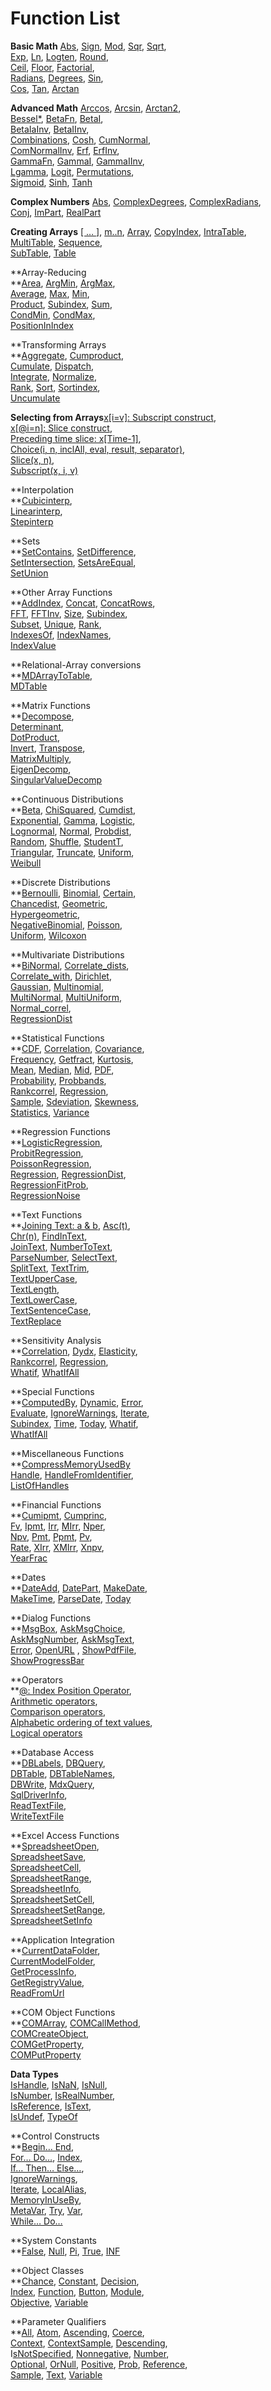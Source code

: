 # Function List

**Basic Math**
[Abs](http://www.cubeplat.com:8081/wiki/en/knowledge-base/basic-math/#Abs),  [Sign](http://www.cubeplat.com:8081/wiki/en/knowledge-base/basic-math/#Sign),  [Mod](http://www.cubeplat.com:8081/wiki/en/knowledge-base/basic-math/#Mod),  [Sqr](http://www.cubeplat.com:8081/wiki/en/knowledge-base/basic-math/#Sqr),  [Sqrt](http://www.cubeplat.com:8081/wiki/en/knowledge-base/basic-math/#Sqrt),  
[Exp](http://www.cubeplat.com:8081/wiki/en/knowledge-base/basic-math/#Expx),  [Ln](http://www.cubeplat.com:8081/wiki/en/knowledge-base/basic-math/#Ln),  [Logten](http://www.cubeplat.com:8081/wiki/en/knowledge-base/basic-math/#LogTen),  [Round](http://www.cubeplat.com:8081/wiki/en/knowledge-base/basic-math/#Round),  
[Ceil](http://www.cubeplat.com:8081/wiki/en/knowledge-base/basic-math/#Ceil), [Floor](http://www.cubeplat.com:8081/wiki/en/knowledge-base/basic-math/#Floor),  [Factorial](http://www.cubeplat.com:8081/wiki/en/knowledge-base/basic-math/#Factorial),  
[Radians](http://www.cubeplat.com:8081/wiki/en/knowledge-base/basic-math/#Radians), [Degrees](http://www.cubeplat.com:8081/wiki/en/knowledge-base/basic-math/#Degrees),  [Sin](http://www.cubeplat.com:8081/wiki/en/knowledge-base/basic-math/#Sin),  
[Cos](http://www.cubeplat.com:8081/wiki/en/knowledge-base/basic-math/#Cos),  [Tan](http://www.cubeplat.com:8081/wiki/en/knowledge-base/basic-math/#Tan), [Arctan](http://www.cubeplat.com:8081/wiki/en/knowledge-base/basic-math/#Arctan)

**Advanced Math**
[Arccos](http://www.cubeplat.com:8081/wiki/en/knowledge-base/advanced-math/#Arc_Functions),  [Arcsin](http://www.cubeplat.com:8081/wiki/en/knowledge-base/advanced-math/#Arc_Functions),  [Arctan2](http://www.cubeplat.com:8081/wiki/en/knowledge-base/advanced-math/#Arc_Functions),  
[Bessel*](http://www.cubeplat.com:8081/wiki/en/knowledge-base/advanced-math/#Bessel_Functions),  [BetaFn](http://www.cubeplat.com:8081/wiki/en/knowledge-base/advanced-math/#Betafn),  [BetaI](http://www.cubeplat.com:8081/wiki/en/knowledge-base/advanced-math/#BetaI),  
[BetaIaInv](http://www.cubeplat.com:8081/wiki/en/knowledge-base/advanced-math/#BetaIaInv),  [BetaIInv](http://www.cubeplat.com:8081/wiki/en/knowledge-base/advanced-math/#BetaIInv),  
[Combinations](http://www.cubeplat.com:8081/wiki/en/knowledge-base/advanced-math/#Combinations),  [Cosh](http://www.cubeplat.com:8081/wiki/en/knowledge-base/advanced-math/#Cosh),  [CumNormal](http://www.cubeplat.com:8081/wiki/en/knowledge-base/advanced-math/#CumNormal),  
[ComNormalInv](http://www.cubeplat.com:8081/wiki/en/knowledge-base/advanced-math/#CumNormalInv),  [Erf](http://www.cubeplat.com:8081/wiki/en/knowledge-base/advanced-math/#Erf),  [ErfInv](http://www.cubeplat.com:8081/wiki/en/knowledge-base/advanced-math/#ErfInv),  
[GammaFn](http://www.cubeplat.com:8081/wiki/en/knowledge-base/advanced-math/#GammaFn),  [GammaI](http://www.cubeplat.com:8081/wiki/en/knowledge-base/advanced-math/#GammaI),  [GammaIInv](http://www.cubeplat.com:8081/wiki/en/knowledge-base/advanced-math/#GammaIInv),  
[Lgamma](http://www.cubeplat.com:8081/wiki/en/knowledge-base/advanced-math/#Lgamma),  [Logit](http://www.cubeplat.com:8081/wiki/en/knowledge-base/advanced-math/#Logit),  [Permutations](http://www.cubeplat.com:8081/wiki/en/knowledge-base/advanced-math/#Permutations),  
[Sigmoid](http://www.cubeplat.com:8081/wiki/en/knowledge-base/advanced-math/#Sigmoid),  [Sinh](http://www.cubeplat.com:8081/wiki/en/knowledge-base/advanced-math/#Sinh),  [Tanh](http://www.cubeplat.com:8081/wiki/en/knowledge-base/advanced-math/#Tanh)

**Complex Numbers**
[Abs](http://www.cubeplat.com:8081/wiki/en/knowledge-base/complex-numbers/#Abs),  [ComplexDegrees](http://www.cubeplat.com:8081/wiki/en/knowledge-base/complex-numbers/#ComplexDegrees),  [ComplexRadians](http://www.cubeplat.com:8081/wiki/en/knowledge-base/complex-numbers/#ComplexRadians),  
[Conj](http://www.cubeplat.com:8081/wiki/en/knowledge-base/complex-numbers/#Conj),  [ImPart](http://www.cubeplat.com:8081/wiki/en/knowledge-base/complex-numbers/#ImPart),  [RealPart](http://www.cubeplat.com:8081/wiki/en/knowledge-base/complex-numbers/#RealPart)

**Creating Arrays**
[[ … ]](http://www.cubeplat.com:8081/wiki/en/knowledge-base/creating-arrays/#u1u2u38230um),  [m..n](http://www.cubeplat.com:8081/wiki/en/knowledge-base/creating-arrays/#m_n),  [Array](http://www.cubeplat.com:8081/wiki/en/knowledge-base/creating-arrays/),  [CopyIndex](http://www.cubeplat.com:8081/wiki/en/knowledge-base/creating-arrays/#CopyIndex), [IntraTable](http://www.cubeplat.com:8081/wiki/en/knowledge-base/creating-arrays/#IntraTable),  
[MultiTable](http://www.cubeplat.com:8081/wiki/en/knowledge-base/creating-arrays/#MultiTable),  [Sequence](http://www.cubeplat.com:8081/wiki/en/knowledge-base/creating-arrays/#Sequence),  
[SubTable](http://www.cubeplat.com:8081/wiki/en/knowledge-base/creating-arrays/#SubTable),  [Table](http://www.cubeplat.com:8081/wiki/en/knowledge-base/creating-arrays/#Table)

**Array-Reducing  
**[Area](http://www.cubeplat.com:8081/wiki/en/knowledge-base/array-reducing/#Area), [ArgMin](http://www.cubeplat.com:8081/wiki/en/knowledge-base/array-reducing/#Argmin), [ArgMax](http://www.cubeplat.com:8081/wiki/en/knowledge-base/array-reducing/#Argmax),  
[Average](http://www.cubeplat.com:8081/wiki/en/knowledge-base/array-reducing/#Average), [Max](http://www.cubeplat.com:8081/wiki/en/knowledge-base/array-reducing/#Max), [Min](http://www.cubeplat.com:8081/wiki/en/knowledge-base/array-reducing/#Min),  
[Product](http://www.cubeplat.com:8081/wiki/en/knowledge-base/array-reducing/#Product), [Subindex](http://www.cubeplat.com:8081/wiki/en/knowledge-base/array-reducing/#SubIndex), [Sum](http://www.cubeplat.com:8081/wiki/en/knowledge-base/array-reducing/#Sum),  
[CondMin](http://www.cubeplat.com:8081/wiki/en/knowledge-base/array-reducing/#CondMin), [CondMax](http://www.cubeplat.com:8081/wiki/en/knowledge-base/array-reducing/#CondMax),  
[PositionInIndex](http://www.cubeplat.com:8081/wiki/en/knowledge-base/array-reducing/#PositionInIndex)

**Transforming Arrays  
**[Aggregate](http://www.cubeplat.com:8081/wiki/en/knowledge-base/transforming-arrays/#Aggregate), [Cumproduct](http://www.cubeplat.com:8081/wiki/en/knowledge-base/transforming-arrays/#CumProduct),  
[Cumulate](http://www.cubeplat.com:8081/wiki/en/knowledge-base/transforming-arrays/#Cumulate), [Dispatch](http://www.cubeplat.com:8081/wiki/en/knowledge-base/transforming-arrays/#Dispatch),  
[Integrate](http://www.cubeplat.com:8081/wiki/en/knowledge-base/transforming-arrays/#Integrate), [Normalize](http://www.cubeplat.com:8081/wiki/en/knowledge-base/transforming-arrays/#Normalize),  
[Rank](http://www.cubeplat.com:8081/wiki/en/knowledge-base/transforming-arrays/#Rank), [Sort](http://www.cubeplat.com:8081/wiki/en/knowledge-base/transforming-arrays/#Sort), [Sortindex](http://www.cubeplat.com:8081/wiki/en/knowledge-base/transforming-arrays/#SortIndex),  
[Uncumulate](http://www.cubeplat.com:8081/wiki/en/knowledge-base/transforming-arrays/#Uncumulate)

**Selecting from Arrays**[x[i=v]: Subscript construct](http://www.cubeplat.com:8081/wiki/en/knowledge-base/selecting-from-arrays/#xiv_Subscript_construct),  
[x[@i=n]: Slice construct](http://www.cubeplat.com:8081/wiki/en/knowledge-base/selecting-from-arrays/#xin_Slice_construct),  
[Preceding time slice: x[Time-1]](http://www.cubeplat.com:8081/wiki/en/knowledge-base/selecting-from-arrays/#Preceding_time_slice_xTime-1),  
[Choice(i, n, inclAll, eval, result, separator)](http://www.cubeplat.com:8081/wiki/en/knowledge-base/selecting-from-arrays/#Choice),  
[Slice(x, n)](http://www.cubeplat.com:8081/wiki/en/knowledge-base/selecting-from-arrays/#Slice),  
[Subscript(x, i, v)](http://www.cubeplat.com:8081/wiki/en/knowledge-base/selecting-from-arrays/#Subscript)

**Interpolation  
**[Cubicinterp](http://www.cubeplat.com:8081/wiki/en/knowledge-base/interpolation-functions/#Cubicinterp),  
[Linearinterp](http://www.cubeplat.com:8081/wiki/en/knowledge-base/interpolation-functions/#Linearinterp),  
[Stepinterp](http://www.cubeplat.com:8081/wiki/en/knowledge-base/interpolation-functions/#Stepinterp)

**Sets  
**[SetContains](http://www.cubeplat.com:8081/wiki/en/knowledge-base/sets/#SetContains),  [SetDifference](http://www.cubeplat.com:8081/wiki/en/knowledge-base/sets/#SetDifference),  
[SetIntersection](http://www.cubeplat.com:8081/wiki/en/knowledge-base/sets/#SetIntersection),  [SetsAreEqual](http://www.cubeplat.com:8081/wiki/en/knowledge-base/sets/#SetsAreEqual),  
[SetUnion](http://www.cubeplat.com:8081/wiki/en/knowledge-base/sets/#SetUnion)

**Other Array Functions  
**[AddIndex](http://www.cubeplat.com:8081/wiki/en/knowledge-base/other-array-functions/#AddIndex),  [Concat](http://www.cubeplat.com:8081/wiki/en/knowledge-base/other-array-functions/#Concat),  [ConcatRows](http://www.cubeplat.com:8081/wiki/en/knowledge-base/other-array-functions/#ConcatRows),  
[FFT](http://www.cubeplat.com:8081/wiki/en/knowledge-base/other-array-functions/#FFT),  [FFTInv](http://www.cubeplat.com:8081/wiki/en/knowledge-base/other-array-functions/#FFTInv),  [Size](http://www.cubeplat.com:8081/wiki/en/knowledge-base/other-array-functions/#Size),  [Subindex](http://www.cubeplat.com:8081/wiki/en/knowledge-base/other-array-functions/#Subindex),  
[Subset](http://www.cubeplat.com:8081/wiki/en/knowledge-base/other-array-functions/#Subset),  [Unique](http://www.cubeplat.com:8081/wiki/en/knowledge-base/other-array-functions/#Unique),  [Rank](http://www.cubeplat.com:8081/wiki/en/knowledge-base/other-array-functions/#Rank),  
[IndexesOf](http://www.cubeplat.com:8081/wiki/en/knowledge-base/other-array-functions/#IndexesOf),  [IndexNames](http://www.cubeplat.com:8081/wiki/en/knowledge-base/other-array-functions/#IndexNames),  
[IndexValue](http://www.cubeplat.com:8081/wiki/en/knowledge-base/other-array-functions/#IndexValue)

**Relational-Array conversions  
**[MDArrayToTable](http://www.cubeplat.com:8081/wiki/en/knowledge-base/relational-to-array-conversions/#MdArrayToTable),  
[MDTable](http://www.cubeplat.com:8081/wiki/en/knowledge-base/relational-to-array-conversions/#MdTable)

**Matrix Functions  
**[Decompose](http://www.cubeplat.com:8081/wiki/en/knowledge-base/matrix-functions/#Decompose),  
[Determinant](http://www.cubeplat.com:8081/wiki/en/knowledge-base/matrix-functions/#Determinant),  
[DotProduct](http://www.cubeplat.com:8081/wiki/en/knowledge-base/matrix-functions/#DotProduct),  
[Invert](http://www.cubeplat.com:8081/wiki/en/knowledge-base/matrix-functions/#Invert),  [Transpose](http://www.cubeplat.com:8081/wiki/en/knowledge-base/matrix-functions/#Transpose),  
[MatrixMultiply](http://www.cubeplat.com:8081/wiki/en/knowledge-base/matrix-functions/#MatrixMultiply),  
[EigenDecomp](http://www.cubeplat.com:8081/wiki/en/knowledge-base/matrix-functions/#EigenDecomp),  
[SingularValueDecomp](http://www.cubeplat.com:8081/wiki/en/knowledge-base/matrix-functions/#SingularValueDecomp)

**Continuous Distributions  
**[Beta](http://www.cubeplat.com:8081/wiki/en/knowledge-base/continuous-distributions/#Beta),  [ChiSquared](http://www.cubeplat.com:8081/wiki/en/knowledge-base/continuous-distributions/#ChiSquared),  [Cumdist](http://www.cubeplat.com:8081/wiki/en/knowledge-base/continuous-distributions/#CumDist),  
[Exponential](http://www.cubeplat.com:8081/wiki/en/knowledge-base/continuous-distributions/#Exponential),  [Gamma](http://www.cubeplat.com:8081/wiki/en/knowledge-base/continuous-distributions/#Gamma),  [Logistic](http://www.cubeplat.com:8081/wiki/en/knowledge-base/continuous-distributions/#Logistic),  
[Lognormal](http://www.cubeplat.com:8081/wiki/en/knowledge-base/continuous-distributions/#LogNormal),  [Normal](http://www.cubeplat.com:8081/wiki/en/knowledge-base/continuous-distributions/#Normal),  [Probdist](http://www.cubeplat.com:8081/wiki/en/knowledge-base/continuous-distributions/#Probdist),  
[Random](http://www.cubeplat.com:8081/wiki/en/knowledge-base/continuous-distributions/#Random),  [Shuffle](http://www.cubeplat.com:8081/wiki/en/knowledge-base/continuous-distributions/#Shuffle),  [StudentT](http://www.cubeplat.com:8081/wiki/en/knowledge-base/continuous-distributions/#StudentT),  
[Triangular](http://www.cubeplat.com:8081/wiki/en/knowledge-base/continuous-distributions/#Triangular),  [Truncate](http://www.cubeplat.com:8081/wiki/en/knowledge-base/continuous-distributions/#Truncate),  [Uniform](http://www.cubeplat.com:8081/wiki/en/knowledge-base/continuous-distributions/#Uniform),  
[Weibull](http://www.cubeplat.com:8081/wiki/en/knowledge-base/continuous-distributions/#Weibull)

**Discrete Distributions  
**[Bernoulli](http://www.cubeplat.com:8081/wiki/en/knowledge-base/discrete-distributions/#Bernoulli),  [Binomial](http://www.cubeplat.com:8081/wiki/en/knowledge-base/discrete-distributions/#Binomial),  [Certain](http://www.cubeplat.com:8081/wiki/en/knowledge-base/discrete-distributions/#Certain),  
[Chancedist](http://www.cubeplat.com:8081/wiki/en/knowledge-base/discrete-distributions/#Chancedist),  [Geometric](http://www.cubeplat.com:8081/wiki/en/knowledge-base/discrete-distributions/#Geometric),  
[Hypergeometric](http://www.cubeplat.com:8081/wiki/en/knowledge-base/discrete-distributions/#Hypergeometric),  
[NegativeBinomial](http://www.cubeplat.com:8081/wiki/en/knowledge-base/discrete-distributions/#NegativeBinomial),  [Poisson](http://www.cubeplat.com:8081/wiki/en/knowledge-base/discrete-distributions/#Poisson),  
[Uniform](http://www.cubeplat.com:8081/wiki/en/knowledge-base/discrete-distributions/#Uniform),  [Wilcoxon](http://www.cubeplat.com:8081/wiki/en/knowledge-base/discrete-distributions/#Wilcoxon)

**Multivariate Distributions  
**[BiNormal](http://www.cubeplat.com:8081/wiki/en/knowledge-base/multivariate-distributions/#BiNormal),  [Correlate_dists](http://www.cubeplat.com:8081/wiki/en/knowledge-base/multivariate-distributions/#Correlate_dists),  
[Correlate_with](http://www.cubeplat.com:8081/wiki/en/knowledge-base/multivariate-distributions/#Correlate_with),  [Dirichlet](http://www.cubeplat.com:8081/wiki/en/knowledge-base/multivariate-distributions/#Dirichlet),  
[Gaussian](http://www.cubeplat.com:8081/wiki/en/knowledge-base/multivariate-distributions/#Gaussian),  [Multinomial](http://www.cubeplat.com:8081/wiki/en/knowledge-base/multivariate-distributions/#Multinomial),  
[MultiNormal](http://www.cubeplat.com:8081/wiki/en/knowledge-base/multivariate-distributions/#MultiNormal),  [MultiUniform](http://www.cubeplat.com:8081/wiki/en/knowledge-base/multivariate-distributions/#MultiUniform),  
[Normal_correl](http://www.cubeplat.com:8081/wiki/en/knowledge-base/multivariate-distributions/#Normal_correl),  
[RegressionDist](http://www.cubeplat.com:8081/wiki/en/knowledge-base/multivariate-distributions/#RegressionDist)

**Statistical Functions  
**[CDF](http://www.cubeplat.com:8081/wiki/en/knowledge-base/statistical-functions/#CDF_PDF),  [Correlation](http://www.cubeplat.com:8081/wiki/en/knowledge-base/statistical-functions/#Correlation),  [Covariance](http://www.cubeplat.com:8081/wiki/en/knowledge-base/statistical-functions/#Covariance),  
[Frequency](http://www.cubeplat.com:8081/wiki/en/knowledge-base/statistical-functions/#Frequency),  [Getfract](http://www.cubeplat.com:8081/wiki/en/knowledge-base/statistical-functions/#Getfract),  [Kurtosis](http://www.cubeplat.com:8081/wiki/en/knowledge-base/statistical-functions/#Kurtosis),  
[Mean](http://www.cubeplat.com:8081/wiki/en/knowledge-base/statistical-functions/#Mean),  [Median](http://www.cubeplat.com:8081/wiki/en/knowledge-base/statistical-functions/#Median),  [Mid](http://www.cubeplat.com:8081/wiki/en/knowledge-base/statistical-functions/#Mid),  [PDF](http://www.cubeplat.com:8081/wiki/en/knowledge-base/statistical-functions/#CDF_PDF),  
[Probability](http://www.cubeplat.com:8081/wiki/en/knowledge-base/statistical-functions/#Probability),  [Probbands](http://www.cubeplat.com:8081/wiki/en/knowledge-base/statistical-functions/#Probbands),  
[Rankcorrel](http://www.cubeplat.com:8081/wiki/en/knowledge-base/statistical-functions/#RankCorrel),  [Regression](http://www.cubeplat.com:8081/wiki/en/knowledge-base/statistical-functions/#Regression),  
[Sample](http://www.cubeplat.com:8081/wiki/en/knowledge-base/statistical-functions/#Sample),  [Sdeviation](http://www.cubeplat.com:8081/wiki/en/knowledge-base/statistical-functions/#Sdeviation),  [Skewness](http://www.cubeplat.com:8081/wiki/en/knowledge-base/statistical-functions/#Skewness),  
[Statistics](http://www.cubeplat.com:8081/wiki/en/knowledge-base/statistical-functions/#Statistics),  [Variance](http://www.cubeplat.com:8081/wiki/en/knowledge-base/statistical-functions/#Variance)

**Regression Functions  
**[LogisticRegression](http://www.cubeplat.com:8081/wiki/en/knowledge-base/regression-functions/#LogisticRegression),  
[ProbitRegression](http://www.cubeplat.com:8081/wiki/en/knowledge-base/regression-functions/#ProbitRegression),  
[PoissonRegression](http://www.cubeplat.com:8081/wiki/en/knowledge-base/regression-functions/#PoissonRegression),  
[Regression](http://www.cubeplat.com:8081/wiki/en/knowledge-base/regression-functions/#Regression),  [RegressionDist](http://www.cubeplat.com:8081/wiki/en/knowledge-base/regression-functions/#RegressionDist),  
[RegressionFitProb](http://www.cubeplat.com:8081/wiki/en/knowledge-base/regression-functions/#RegressionFitProb),  
[RegressionNoise](http://www.cubeplat.com:8081/wiki/en/knowledge-base/regression-functions/#RegressionNoise)

**Text Functions  
**[Joining Text: a & b](http://www.cubeplat.com:8081/wiki/en/knowledge-base/text-functions/#JoinText), [Asc(t)](http://www.cubeplat.com:8081/wiki/en/knowledge-base/asct/),  
[Chr(n)](http://www.cubeplat.com:8081/wiki/en/knowledge-base/text-functions/#Chr), [FindInText](http://www.cubeplat.com:8081/wiki/en/knowledge-base/text-functions/#FindinText),  
[JoinText](http://www.cubeplat.com:8081/wiki/en/knowledge-base/text-functions/#JoinText), [NumberToText](http://www.cubeplat.com:8081/wiki/en/knowledge-base/text-functions/#NumberToText),  
[ParseNumber](http://www.cubeplat.com:8081/wiki/en/knowledge-base/text-functions/#ParseNumber), [SelectText](http://www.cubeplat.com:8081/wiki/en/knowledge-base/text-functions/#SelectText),  
[SplitText](http://www.cubeplat.com:8081/wiki/en/knowledge-base/text-functions/#SplitText), [TextTrim](http://www.cubeplat.com:8081/wiki/en/knowledge-base/text-functions/#TextTrim),  
[TextUpperCase](http://www.cubeplat.com:8081/wiki/en/knowledge-base/text-functions/#TextUpperCase),  
[TextLength](http://www.cubeplat.com:8081/wiki/en/knowledge-base/text-functions/#TextLength),  
[TextLowerCase](http://www.cubeplat.com:8081/wiki/en/knowledge-base/text-functions/#TextLowerCase),  
[TextSentenceCase](http://www.cubeplat.com:8081/wiki/en/knowledge-base/text-functions/#TextSentenceCase),  
[TextReplace](http://www.cubeplat.com:8081/wiki/en/knowledge-base/text-functions/#TextReplace)

**Sensitivity Analysis  
**[Correlation](http://www.cubeplat.com:8081/wiki/en/knowledge-base/sensitivity-analysis/#Correlation),  [Dydx](http://www.cubeplat.com:8081/wiki/en/knowledge-base/sensitivity-analysis/#Dydx),  [Elasticity](http://www.cubeplat.com:8081/wiki/en/knowledge-base/sensitivity-analysis/#Elasticity),  
[Rankcorrel](http://www.cubeplat.com:8081/wiki/en/knowledge-base/sensitivity-analysis/#Rankcorrel),  [Regression](http://www.cubeplat.com:8081/wiki/en/knowledge-base/sensitivity-analysis/#Regression),  
[Whatif](http://www.cubeplat.com:8081/wiki/en/knowledge-base/sensitivity-analysis/#WhatIf),  [WhatIfAll](http://www.cubeplat.com:8081/wiki/en/knowledge-base/sensitivity-analysis/#WhatIfAll)

**Special Functions  
**[ComputedBy](http://www.cubeplat.com:8081/wiki/en/knowledge-base/special-functions/#ComputedBy),  [Dynamic](http://www.cubeplat.com:8081/wiki/en/knowledge-base/special-functions/#Dynamic),  [Error](http://www.cubeplat.com:8081/wiki/en/knowledge-base/special-functions/#Error),  
[Evaluate](http://www.cubeplat.com:8081/wiki/en/knowledge-base/special-functions/#Evaluate), [IgnoreWarnings](http://www.cubeplat.com:8081/wiki/en/knowledge-base/special-functions/#IgnoreWarnings),  [Iterate](http://www.cubeplat.com:8081/wiki/en/knowledge-base/special-functions/#Iterate),  
[Subindex](http://www.cubeplat.com:8081/wiki/en/knowledge-base/special-functions/#Subindex),  [Time](http://www.cubeplat.com:8081/wiki/en/knowledge-base/special-functions/#Time),  [Today](http://www.cubeplat.com:8081/wiki/en/knowledge-base/special-functions/#Today),  [Whatif](http://www.cubeplat.com:8081/wiki/en/knowledge-base/special-functions/#Whatif),  
[WhatIfAll](http://www.cubeplat.com:8081/wiki/en/knowledge-base/special-functions/#WhatIfAll)

**Miscellaneous Functions  
**[CompressMemoryUsedBy](http://www.cubeplat.com:8081/wiki/en/knowledge-base/miscellaneous-functions/#CompressMemoryUsedBy)  
[Handle](http://www.cubeplat.com:8081/wiki/en/knowledge-base/miscellaneous-functions/#Handle),  [HandleFromIdentifier](http://www.cubeplat.com:8081/wiki/en/knowledge-base/miscellaneous-functions/#HandleFromIdentifier),  
[ListOfHandles](http://www.cubeplat.com:8081/wiki/en/knowledge-base/miscellaneous-functions/#ListOfHandles)

**Financial Functions  
**[Cumipmt](http://www.cubeplat.com:8081/wiki/en/knowledge-base/financial-functions/#CumIPmt), [Cumprinc](http://www.cubeplat.com:8081/wiki/en/knowledge-base/financial-functions/#CumPrinc),  
[Fv](http://www.cubeplat.com:8081/wiki/en/knowledge-base/financial-functions/#Fv), [Ipmt](http://www.cubeplat.com:8081/wiki/en/knowledge-base/financial-functions/#Ipmt), [Irr](http://www.cubeplat.com:8081/wiki/en/knowledge-base/financial-functions/#Irr), [MIrr](http://www.cubeplat.com:8081/wiki/en/knowledge-base/financial-functions/#MIrr), [Nper](http://www.cubeplat.com:8081/wiki/en/knowledge-base/financial-functions/#Nper),  
[Npv](http://www.cubeplat.com:8081/wiki/en/knowledge-base/financial-functions/#Npv), [Pmt](http://www.cubeplat.com:8081/wiki/en/knowledge-base/financial-functions/#Pmt), [Ppmt](http://www.cubeplat.com:8081/wiki/en/knowledge-base/financial-functions/#Ppmt), [Pv](http://www.cubeplat.com:8081/wiki/en/knowledge-base/financial-functions/#Pv),  
[Rate](http://www.cubeplat.com:8081/wiki/en/knowledge-base/financial-functions/#Rate), [XIrr](http://www.cubeplat.com:8081/wiki/en/knowledge-base/financial-functions/#XIrr), [XMIrr](http://www.cubeplat.com:8081/wiki/en/knowledge-base/financial-functions/#XMIrr), [Xnpv](http://www.cubeplat.com:8081/wiki/en/knowledge-base/financial-functions/#Xnpv),  
[YearFrac](http://www.cubeplat.com:8081/wiki/en/knowledge-base/financial-functions/#YearFrac)

**Dates  
**[DateAdd](http://www.cubeplat.com:8081/wiki/en/knowledge-base/dates/#DateAdd),  [DatePart](http://www.cubeplat.com:8081/wiki/en/knowledge-base/dates/#DatePart),  [MakeDate](http://www.cubeplat.com:8081/wiki/en/knowledge-base/dates/#MakeDate),  
[MakeTime](http://www.cubeplat.com:8081/wiki/en/knowledge-base/dates/#MakeTime),  [ParseDate](http://www.cubeplat.com:8081/wiki/en/knowledge-base/dates/#ParseDate),  [Today](http://www.cubeplat.com:8081/wiki/en/knowledge-base/dates/#Today)

**Dialog Functions  
**[MsgBox](http://www.cubeplat.com:8081/wiki/en/knowledge-base/dialog-functions/#MsgBox),  [AskMsgChoice](http://www.cubeplat.com:8081/wiki/en/knowledge-base/dialog-functions/#AskMsgChoice),  
[AskMsgNumber](http://www.cubeplat.com:8081/wiki/en/knowledge-base/dialog-functions/#AskMsgNumber),  [AskMsgText](http://www.cubeplat.com:8081/wiki/en/knowledge-base/dialog-functions/#AskMsgText),  
[Error](http://www.cubeplat.com:8081/wiki/en/knowledge-base/dialog-functions/#Error),  [OpenURL](http://www.cubeplat.com:8081/wiki/en/knowledge-base/dialog-functions/#OpenURL) ,  [ShowPdfFile](http://www.cubeplat.com:8081/wiki/en/knowledge-base/dialog-functions/#ShowPdfFile),  
[ShowProgressBar](http://www.cubeplat.com:8081/wiki/en/knowledge-base/dialog-functions/#ShowProgressBar)

**Operators  
**[@: Index Position Operator](http://www.cubeplat.com:8081/wiki/en/knowledge-base/operators/#Index_Position_Operator),  
[Arithmetic operators](http://www.cubeplat.com:8081/wiki/en/knowledge-base/operators/#Arithmetic_operators),  
[Comparison operators](http://www.cubeplat.com:8081/wiki/en/knowledge-base/operators/#Comparison_operators),  
[Alphabetic ordering of text values](http://www.cubeplat.com:8081/wiki/en/knowledge-base/operators/#Alphabetic_ordering_of_text_values),  
[Logical operators](http://www.cubeplat.com:8081/wiki/en/knowledge-base/operators/#Logical_operators)

**Database Access  
**[DBLabels](http://www.cubeplat.com:8081/wiki/en/knowledge-base/database-access/#DbLabels), [DBQuery](http://www.cubeplat.com:8081/wiki/en/knowledge-base/database-access/#DbQuery),  
[DBTable](http://www.cubeplat.com:8081/wiki/en/knowledge-base/database-access/#DbTable), [DBTableNames](http://www.cubeplat.com:8081/wiki/en/knowledge-base/database-access/#DbTableNames),  
[DBWrite](http://www.cubeplat.com:8081/wiki/en/knowledge-base/database-access/#DbWrite), [MdxQuery](http://www.cubeplat.com:8081/wiki/en/knowledge-base/database-access/#MdxQuery),  
[SqlDriverInfo](http://www.cubeplat.com:8081/wiki/en/knowledge-base/database-access/#SqlDriverInfo),  
[ReadTextFile](http://www.cubeplat.com:8081/wiki/en/knowledge-base/database-access/#ReadTextFile),  
[WriteTextFile](http://www.cubeplat.com:8081/wiki/en/knowledge-base/database-access/#WriteTextFile)

**Excel Access Functions  
**[SpreadsheetOpen](http://www.cubeplat.com:8081/wiki/en/knowledge-base/functions-to-read-and-write-data-from-excel-worksheets/#SpreadsheetOpen),  
[SpreadsheetSave](http://www.cubeplat.com:8081/wiki/en/knowledge-base/functions-to-read-and-write-data-from-excel-worksheets/#SpreadsheetSave),  
[SpreadsheetCell](http://www.cubeplat.com:8081/wiki/en/knowledge-base/functions-to-read-and-write-data-from-excel-worksheets/#SpreadsheetCell),  
[SpreadsheetRange](http://www.cubeplat.com:8081/wiki/en/knowledge-base/functions-to-read-and-write-data-from-excel-worksheets/#SpreadsheetRange),  
[SpreadsheetInfo](http://www.cubeplat.com:8081/wiki/en/knowledge-base/functions-to-read-and-write-data-from-excel-worksheets/#SpreadsheetInfo),  
[SpreadsheetSetCell](http://www.cubeplat.com:8081/wiki/en/knowledge-base/functions-to-read-and-write-data-from-excel-worksheets/#SpreadsheetSetCell),  
[SpreadsheetSetRange](http://www.cubeplat.com:8081/wiki/en/knowledge-base/functions-to-read-and-write-data-from-excel-worksheets/#SpreadsheetSetRange),  
[SpreadsheetSetInfo](http://www.cubeplat.com:8081/wiki/en/knowledge-base/functions-to-read-and-write-data-from-excel-worksheets/#SpreadsheetSetInfo)

**Application Integration  
**[CurrentDataFolder](http://www.cubeplat.com:8081/wiki/en/knowledge-base/application-integration/#CurrentDataFolder),  
[CurrentModelFolder](http://www.cubeplat.com:8081/wiki/en/knowledge-base/application-integration/#CurrentModelFolder),  
[GetProcessInfo](http://www.cubeplat.com:8081/wiki/en/knowledge-base/application-integration/#GetProcessInfo),  
[GetRegistryValue](http://www.cubeplat.com:8081/wiki/en/knowledge-base/application-integration/#GetRegistryValue),  
[ReadFromUrl](http://www.cubeplat.com:8081/wiki/en/knowledge-base/application-integration/#ReadFromUrl)

**COM Object Functions  
**[COMArray](http://www.cubeplat.com:8081/wiki/en/knowledge-base/com-object-functions/#COMArray),  [COMCallMethod](http://www.cubeplat.com:8081/wiki/en/knowledge-base/com-object-functions/#COMCallMethod),  
[COMCreateObject](http://www.cubeplat.com:8081/wiki/en/knowledge-base/com-object-functions/#COMCreateObject),  
[COMGetProperty](http://www.cubeplat.com:8081/wiki/en/knowledge-base/com-object-functions/#COMGetProperty),  
[COMPutProperty](http://www.cubeplat.com:8081/wiki/en/knowledge-base/com-object-functions/#COMPutProperty)

**Data Types**  
[IsHandle](http://www.cubeplat.com:8081/wiki/en/knowledge-base/data-type-functions/#IsHandle), [IsNaN](http://www.cubeplat.com:8081/wiki/en/knowledge-base/data-type-functions/#IsNaN), [IsNull](http://www.cubeplat.com:8081/wiki/en/knowledge-base/data-type-functions/#IsNull),  
[IsNumber](http://www.cubeplat.com:8081/wiki/en/knowledge-base/data-type-functions/#IsNumber), [IsRealNumber](http://www.cubeplat.com:8081/wiki/en/knowledge-base/data-type-functions/#IsRealNumber),  
[IsReference](http://www.cubeplat.com:8081/wiki/en/knowledge-base/data-type-functions/#IsReference), [IsText](http://www.cubeplat.com:8081/wiki/en/knowledge-base/data-type-functions/#IsText),  
[IsUndef](http://www.cubeplat.com:8081/wiki/en/knowledge-base/data-type-functions/#IsUndef), [TypeOf](http://www.cubeplat.com:8081/wiki/en/knowledge-base/data-type-functions/#TypeOf)

**Control Constructs  
**[Begin… End](http://www.cubeplat.com:8081/wiki/en/knowledge-base/control-constructs/#Begin8230End),  
[For… Do…](http://www.cubeplat.com:8081/wiki/en/knowledge-base/control-constructs/#ForDo), [Index](http://www.cubeplat.com:8081/wiki/en/knowledge-base/local-indexes/),  
[If… Then… Else…](http://www.cubeplat.com:8081/wiki/en/knowledge-base/control-constructs/#If_8230Then8230_Else),  
[IgnoreWarnings](http://www.cubeplat.com:8081/wiki/en/knowledge-base/control-constructs/#IgnoreWarnings),  
[Iterate](http://www.cubeplat.com:8081/wiki/en/knowledge-base/control-constructs/#Iterate), [LocalAlias](http://www.cubeplat.com:8081/wiki/en/knowledge-base/control-constructs/#LocalAliasDo),  
[MemoryInUseBy](http://www.cubeplat.com:8081/wiki/en/knowledge-base/control-constructs/#MemoryInUseBy),  
[MetaVar](http://www.cubeplat.com:8081/wiki/en/knowledge-base/control-constructs/#MetaVarDo), [Try](http://www.cubeplat.com:8081/wiki/en/knowledge-base/control-constructs/#Try), [Var](http://www.cubeplat.com:8081/wiki/en/knowledge-base/control-constructs/#Var),  
[While… Do…](http://www.cubeplat.com:8081/wiki/en/knowledge-base/control-constructs/#While8230Do)

**System Constants  
**[False](http://www.cubeplat.com:8081/wiki/en/knowledge-base/system-constants/#False),  [Null](http://www.cubeplat.com:8081/wiki/en/knowledge-base/system-constants/#Null),  [Pi](http://www.cubeplat.com:8081/wiki/en/knowledge-base/system-constants/#Pi),  [True](http://www.cubeplat.com:8081/wiki/en/knowledge-base/system-constants/#True),  [INF](http://www.cubeplat.com:8081/wiki/en/knowledge-base/system-constants/#INF)

**Object Classes  
**[Chance](http://www.cubeplat.com:8081/wiki/en/knowledge-base/object-classes/#Chance),  [Constant](http://www.cubeplat.com:8081/wiki/en/knowledge-base/object-classes/#Constant),  [Decision](http://www.cubeplat.com:8081/wiki/en/knowledge-base/object-classes/#Decision),  
[Index](http://www.cubeplat.com:8081/wiki/en/knowledge-base/object-classes/#Index),  [Function](http://www.cubeplat.com:8081/wiki/en/knowledge-base/object-classes/#Function),  [Button](http://www.cubeplat.com:8081/wiki/en/knowledge-base/object-classes/#Button),  [Module](http://www.cubeplat.com:8081/wiki/en/knowledge-base/object-classes/#Module),  
[Objective](http://www.cubeplat.com:8081/wiki/en/knowledge-base/object-classes/#Objective),  [Variable](http://www.cubeplat.com:8081/wiki/en/knowledge-base/object-classes/#Variable)

**Parameter Qualifiers  
**[All](http://www.cubeplat.com:8081/wiki/en/knowledge-base/parameter-qualifiers/#All),  [Atom](http://www.cubeplat.com:8081/wiki/en/knowledge-base/parameter-qualifiers/#Atom), [Ascending](http://www.cubeplat.com:8081/wiki/en/knowledge-base/parameter-qualifiers/#Ascending_and_Descending),  [Coerce](http://www.cubeplat.com:8081/wiki/en/knowledge-base/parameter-qualifiers/#Coerce),  
[Context](http://www.cubeplat.com:8081/wiki/en/knowledge-base/parameter-qualifiers/#Context),  [ContextSample](http://www.cubeplat.com:8081/wiki/en/knowledge-base/parameter-qualifiers/#ContextSample),  [Descending](http://www.cubeplat.com:8081/wiki/en/knowledge-base/parameter-qualifiers/#Ascending_and_Descending),  
I[sNotSpecified](http://www.cubeplat.com:8081/wiki/en/knowledge-base/parameter-qualifiers/#IsNotSpecified), [Nonnegative](http://www.cubeplat.com:8081/wiki/en/knowledge-base/parameter-qualifiers/#Nonnegative),  [Number](http://www.cubeplat.com:8081/wiki/en/knowledge-base/parameter-qualifiers/#Number),  
[Optional](http://www.cubeplat.com:8081/wiki/en/knowledge-base/parameter-qualifiers/#Optional_parameters),  [OrNull](http://www.cubeplat.com:8081/wiki/en/knowledge-base/parameter-qualifiers/#OrNull),  [Positive](http://www.cubeplat.com:8081/wiki/en/knowledge-base/parameter-qualifiers/#Positive),  [Prob](http://www.cubeplat.com:8081/wiki/en/knowledge-base/parameter-qualifiers/#Prob),  [Reference](http://www.cubeplat.com:8081/wiki/en/knowledge-base/parameter-qualifiers/#Reference),  
[Sample](http://www.cubeplat.com:8081/wiki/en/knowledge-base/parameter-qualifiers/#Sample), [Text](http://www.cubeplat.com:8081/wiki/en/knowledge-base/parameter-qualifiers/#Text),  [Variable](http://www.cubeplat.com:8081/wiki/en/knowledge-base/parameter-qualifiers/#Variable)
<!--stackedit_data:
eyJoaXN0b3J5IjpbLTg3NjYwMDExNywtNDI0NDU1MTk3XX0=
-->